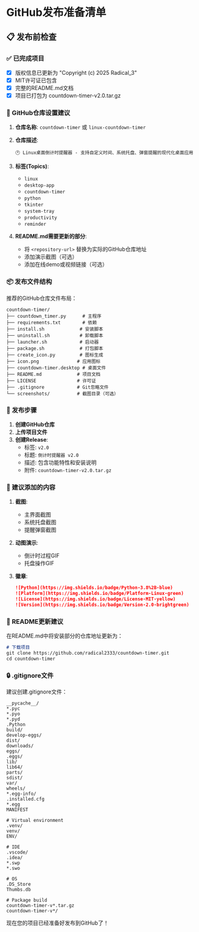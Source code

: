 # GitHub发布准备清单

## 📋 发布前检查

### ✅ 已完成项目
- [x] 版权信息已更新为 "Copyright (c) 2025 Radical_3"
- [x] MIT许可证已包含
- [x] 完整的README.md文档
- [x] 项目已打包为 countdown-timer-v2.0.tar.gz

### 🔧 GitHub仓库设置建议

1. **仓库名称**: `countdown-timer` 或 `linux-countdown-timer`

2. **仓库描述**: 
   ```
   🕐 Linux桌面倒计时提醒器 - 支持自定义时间、系统托盘、弹窗提醒的现代化桌面应用
   ```

3. **标签(Topics)**:
   - `linux`
   - `desktop-app` 
   - `countdown-timer`
   - `python`
   - `tkinter`
   - `system-tray`
   - `productivity`
   - `reminder`

4. **README.md需要更新的部分**:
   - 将 `<repository-url>` 替换为实际的GitHub仓库地址
   - 添加演示截图（可选）
   - 添加在线demo或视频链接（可选）

### 📦 发布文件结构

推荐的GitHub仓库文件布局：
```
countdown-timer/
├── countdown_timer.py      # 主程序
├── requirements.txt        # 依赖
├── install.sh             # 安装脚本
├── uninstall.sh           # 卸载脚本
├── launcher.sh            # 启动器
├── package.sh             # 打包脚本
├── create_icon.py         # 图标生成
├── icon.png              # 应用图标
├── countdown-timer.desktop # 桌面文件
├── README.md             # 项目文档
├── LICENSE               # 许可证
├── .gitignore            # Git忽略文件
└── screenshots/          # 截图目录（可选）
```

### 🚀 发布步骤

1. **创建GitHub仓库**
2. **上传项目文件**
3. **创建Release**:
   - 标签: `v2.0`
   - 标题: `倒计时提醒器 v2.0`
   - 描述: 包含功能特性和安装说明
   - 附件: `countdown-timer-v2.0.tar.gz`

### 📸 建议添加的内容

1. **截图**: 
   - 主界面截图
   - 系统托盘截图
   - 提醒弹窗截图

2. **动图演示**:
   - 倒计时过程GIF
   - 托盘操作GIF

3. **徽章**:
   ```markdown
   ![Python](https://img.shields.io/badge/Python-3.8%2B-blue)
   ![Platform](https://img.shields.io/badge/Platform-Linux-green)
   ![License](https://img.shields.io/badge/License-MIT-yellow)
   ![Version](https://img.shields.io/badge/Version-2.0-brightgreen)
   ```

### 📝 README更新建议

在README.md中将安装部分的仓库地址更新为：
```markdown
# 下载项目
git clone https://github.com/radical2333/countdown-timer.git
cd countdown-timer
```

### 🔒 .gitignore文件

建议创建.gitignore文件：
```
__pycache__/
*.pyc
*.pyo
*.pyd
.Python
build/
develop-eggs/
dist/
downloads/
eggs/
.eggs/
lib/
lib64/
parts/
sdist/
var/
wheels/
*.egg-info/
.installed.cfg
*.egg
MANIFEST

# Virtual environment
.venv/
venv/
ENV/

# IDE
.vscode/
.idea/
*.swp
*.swo

# OS
.DS_Store
Thumbs.db

# Package build
countdown-timer-v*.tar.gz
countdown-timer-v*/
```

现在您的项目已经准备好发布到GitHub了！
